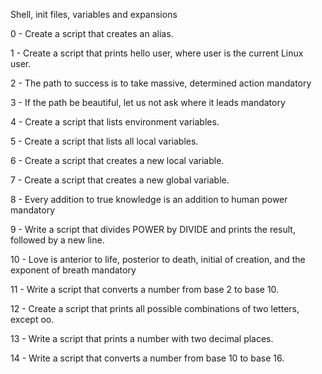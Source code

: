 Shell, init files, variables and expansions

0 - Create a script that creates an alias.

1 - Create a script that prints hello user, where user is the current Linux user.

2 - The path to success is to take massive, determined action mandatory

3 - If the path be beautiful, let us not ask where it leads mandatory

4 - Create a script that lists environment variables.

5 - Create a script that lists all local variables.

6 - Create a script that creates a new local variable.

7 - Create a script that creates a new global variable.

8 - Every addition to true knowledge is an addition to human power mandatory

9 - Write a script that divides POWER by DIVIDE and prints the result, followed by a new line.

10 - Love is anterior to life, posterior to death, initial of creation, and the exponent of breath mandatory

11 - Write a script that converts a number from base 2 to base 10.

12 - Create a script that prints all possible combinations of two letters, except oo.

13 - Write a script that prints a number with two decimal places.

14 - Write a script that converts a number from base 10 to base 16.
